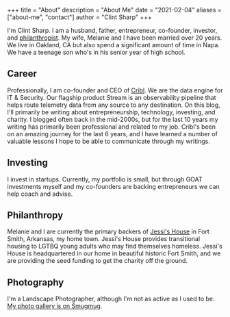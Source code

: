 +++
title = "About"
description = "About Me"
date = "2021-02-04"
aliases = ["about-me", "contact"]
author = "Clint Sharp"
+++

I'm Clint Sharp. I am a husband, father, entrepreneur, co-founder, investor, and [philanthropist](https://www.youtube.com/watch?v=pQJ9GUVxPl8_). My wife, Melanie and I have been married over 20 years. We live in Oakland, CA but also spend a significant amount of time in Napa. We have a teenage son who's in his senior year of high school. 

## Career

Professionally, I am co-founder and CEO of [Cribl](https://cribl.io/). We are the data engine for IT & Security. Our flagship product Stream is an observability pipeline that helps route telemetry data from any source to any destination. On this blog, I'll primarily be writing about entrepreneurship, technology, investing, and charity. I blogged often back in the mid-2000s, but for the last 10 years my writing has primarily been professional and related to my job. Cribl's been on an amazing journey for the last 6 years, and I have learned a number of valuable lessons I hope to be able to communicate through my writings.

## Investing

I invest in startups. Currently, my portfolio is small, but through GOAT investments myself and my co-founders are backing entrepreneurs we can help coach and advise. 

## Philanthropy

Melanie and I are currently the primary backers of [Jessi's House](https://jessishouse.org/) in Fort Smith, Arkansas, my home town. Jessi's House provides transitional housing to LGTBQ young adults who may find themselves homeless. Jessi's House is headquartered in our home in beautiful historic Fort Smith, and we are providing the seed funding to get the charity off the ground.

## Photography

I'm a Landscape Photographer, although I'm not as active as I used to be. [My photo gallery is on Smugmug](https://clintsharp.smugmug.com/).
